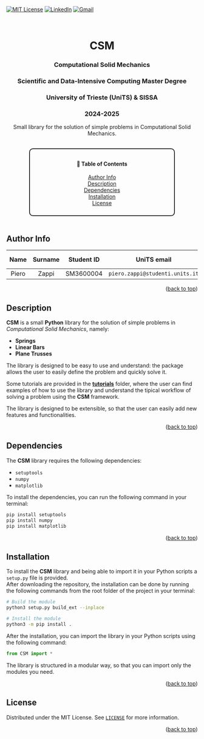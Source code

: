 <a name="readme-top"></a>

[![MIT License][license-shield]][license-url]
[![LinkedIn][linkedin-shield]][linkedin-url]
[![Gmail][gmail-shield]][gmail-url]

<br />
<div align="center">

<h1 align="center">CSM</h1>
<h3 align="center">Computational Solid Mechanics</h3>
<h3 align="center">Scientific and Data-Intensive Computing Master Degree</h3>
<h3 align="center">University of Trieste (UniTS) & SISSA</h3>
<h3 align="center">2024-2025</h3>

<p align="center">
    Small library for the solution of simple problems in Computational Solid Mechanics.
    <br />
    <br />
</div>

<!-- TABLE OF CONTENTS -->
<div style="width: 360px; text-align: center; border: 2px solid currentColor; padding: 10px 10px 10px 10px; border-radius: 10px; margin: auto;">
  <h4>📑 Table of Contents</h4>
  <ul style="list-style-type: none; padding: 0;">
    <li><a href="#author-info">Author Info</a></li>
    <li><a href="#description">Description</a></li>
    <li><a href="#dependencies">Dependencies</a></li>
    <li><a href="#installation">Installation</a></li>
    <li><a href="#license">License</a></li>
  </ul>
</div>
</br>

<!-- AUTHORS' INFO-->
## Author Info

| Name | Surname | Student ID | UniTS email | Personal email | Master course |
|:---:|:---:|:---:|:---:|:---:|:---:|
| Piero | Zappi | SM3600004 | `piero.zappi@studenti.units.it` | `piero.z.2001@gmail.com` | SDIC |

<p align="right">(<a href="#readme-top">back to top</a>)</p>

<!-- DESCRIPTION -->
## Description

**CSM** is a small **Python** library for the solution of simple problems in *Computational Solid Mechanics*, namely:

- **Springs**
- **Linear Bars**
- **Plane Trusses**

The library is designed to be easy to use and understand: the package allows the user to easily define the problem and quickly solve it.

Some tutorials are provided in the [**tutorials**](tutorials/) folder, where the user can find examples of how to use the library and understand the tipical workflow of solving a problem using the **CSM** framework.

The library is designed to be extensible, so that the user can easily add new features and functionalities.

<p align="right">(<a href="#readme-top">back to top</a>)</p>

<!-- DEPENDENCIES -->
## Dependencies

The **CSM** library requires the following dependencies:

- `setuptools`
- `numpy`
- `matplotlib`

To install the dependencies, you can run the following command in your terminal:

```bash
pip install setuptools
pip install numpy
pip install matplotlib
```

<p align="right">(<a href="#readme-top">back to top</a>)</p>

<!-- INSTALLATION -->
## Installation

To install the **CSM** library and being able to import it in your Python scripts a `setup.py` file is provided.\
After downloading the repository, the installation can be done by running the following commands from the root folder of the project in your terminal:

```bash
# Build the module
python3 setup.py build_ext --inplace

# Install the module
python3 -m pip install .
```

After the installation, you can import the library in your Python scripts using the following command:

```python
from CSM import *
```

The library is structured in a modular way, so that you can import only the modules you need.

<p align="right">(<a href="#readme-top">back to top</a>)</p>

<!-- LICENSE -->
## License

Distributed under the MIT License. See [`LICENSE`](./LICENSE) for more information.

<p align="right">(<a href="#readme-top">back to top</a>)</p>

<!-- Contacts -->
[license-shield]: https://img.shields.io/badge/License-MIT-blue.svg?style=for-the-badge
[license-url]: https://github.com/PieroZ01/Computational_Solid_Mechanics_SDIC/blob/master/LICENSE
[linkedin-shield]: https://img.shields.io/badge/-LinkedIn-blue?style=for-the-badge&logo=linkedin&logoColor=white&colorB=0077B5
[linkedin-url]: https://www.linkedin.com/in/pierozappi/
[gmail-shield]: https://img.shields.io/badge/-Gmail-red?style=for-the-badge&logo=gmail&logoColor=white&colorB=red
[gmail-url]: mailto:piero.z.2001@gmail.com
